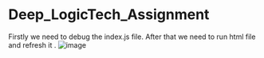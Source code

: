 # Deep_LogicTech_Assignment
Firstly we need to debug the index.js file.
After that we need to run html file and refresh it .
![image](https://github.com/harshsinghji/Deep_LogicTech_Assignment/assets/91598143/7dbc47d6-7d15-49db-a83c-d4c274464bdc)
